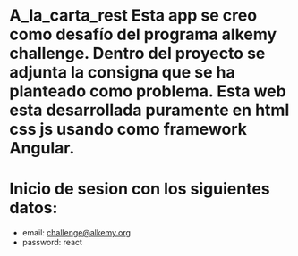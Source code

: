 # A_la_carta_rest Esta app se creo como desafío del programa alkemy challenge. Dentro del proyecto se adjunta la consigna que se ha planteado como problema. Esta web esta desarrollada puramente en html css js usando como framework Angular.

# Inicio de sesion con los siguientes datos:  

- email: challenge@alkemy.org 
- password: react
   
